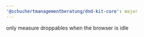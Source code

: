 ```yaml
---
'@schuchertmanagementberatung/dnd-kit-core': major
---
```


only measure droppables when the browser is idle
